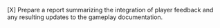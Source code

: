 [X] Prepare a report summarizing the integration of player feedback and any resulting updates to the gameplay documentation.